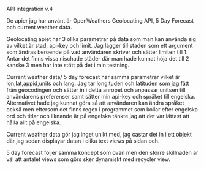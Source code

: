 API integration v.4

De apier jag har använt är OpenWeathers Geolocating API, 5 Day Forecast och current weather data.

Geolocating apiet har 3 olika parametrar på data som man kan använda sig av vilket är stad, api-key och limit.
Jag lägger till staden som ett argument som ändras beroende på vad användaren skriver och sätter limiten till 1. Antar det finns vissa nischade städer där man hade kunnat höja det till 2 kanske 3 men har inte stött på det i min testning.

Current weather data/ 5 day forecast har samma parametrar vilket är lon,lat,appid,units och lang. Jag tar longituden och latituden som jag fått från geocodingen och sätter in i detta anropet och anpassar unitsen till användarens preferenser samt sätter min api-key och språket till engelska.
Alternativet hade jag kunnat göra så att användaren kan ändra språket också men eftersom det finns regex i programmet som kollar efter engelska ord och titlar och liknande är på engelska tänkte jag att det var lättast att hålla allt på engelska.

Current weather data gör jag inget unikt med, jag castar det in i ett objekt där jag sedan displayar datan i olika text views på sidan och.

5 day forecast följer samma koncept som ovan men den större skillnaden är väl att antalet views som görs sker dynamiskt med recycler view.
